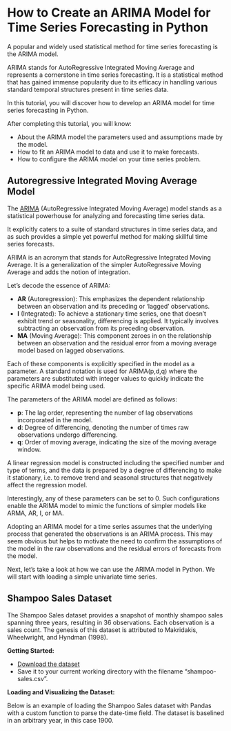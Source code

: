 # How to Create an ARIMA Model for Time Series Forecasting in Python

A popular and widely used statistical method for time series forecasting is the ARIMA model.

ARIMA stands for AutoRegressive Integrated Moving Average and represents a cornerstone in time series forecasting. It is a statistical method that has gained immense popularity due to its efficacy in handling various standard temporal structures present in time series data.

In this tutorial, you will discover how to develop an ARIMA model for time series forecasting in Python.

After completing this tutorial, you will know:

- About the ARIMA model the parameters used and assumptions made by the model.
- How to fit an ARIMA model to data and use it to make forecasts.
- How to configure the ARIMA model on your time series problem.

## Autoregressive Integrated Moving Average Model

The <a href="https://en.wikipedia.org/wiki/Autoregressive_integrated_moving_average" rel="noopener" target="_blank">ARIMA</a> (AutoRegressive Integrated Moving Average) model stands as a statistical powerhouse for analyzing and forecasting time series data.

It explicitly caters to a suite of standard structures in time series data, and as such provides a simple yet powerful method for making skillful time series forecasts.

ARIMA is an acronym that stands for AutoRegressive Integrated Moving Average. It is a generalization of the simpler AutoRegressive Moving Average and adds the notion of integration.

Let’s decode the essence of ARIMA:

- **AR** (Autoregression): This emphasizes the dependent relationship between an observation and its preceding or ‘lagged’ observations.
- **I** (Integrated): To achieve a stationary time series, one that doesn’t exhibit trend or seasonality, differencing is applied. It typically involves subtracting an observation from its preceding observation.
- **MA** (Moving Average): This component zeroes in on the relationship between an observation and the residual error from a moving average model based on lagged observations.

Each of these components is explicitly specified in the model as a parameter. A standard notation is used for ARIMA(p,d,q) where the parameters are substituted with integer values to quickly indicate the specific ARIMA model being used.

The parameters of the ARIMA model are defined as follows:

- **p**: The lag order, representing the number of lag observations incorporated in the model.
- **d**: Degree of differencing, denoting the number of times raw observations undergo differencing.
- **q**: Order of moving average, indicating the size of the moving average window.

A linear regression model is constructed including the specified number and type of terms, and the data is prepared by a degree of differencing to make it stationary, i.e. to remove trend and seasonal structures that negatively affect the regression model.

Interestingly, any of these parameters can be set to 0. Such configurations enable the ARIMA model to mimic the functions of simpler models like ARMA, AR, I, or MA.

Adopting an ARIMA model for a time series assumes that the underlying process that generated the observations is an ARIMA process. This may seem obvious but helps to motivate the need to confirm the assumptions of the model in the raw observations and the residual errors of forecasts from the model.

Next, let’s take a look at how we can use the ARIMA model in Python. We will start with loading a simple univariate time series.

## Shampoo Sales Dataset

The Shampoo Sales dataset provides a snapshot of monthly shampoo sales spanning three years, resulting in 36 observations. Each observation is a sales count. The genesis of this dataset is attributed to Makridakis, Wheelwright, and Hyndman (1998).

**Getting Started:**

- <a href="https://raw.githubusercontent.com/jbrownlee/Datasets/master/shampoo.csv" rel="noopener" target="_blank">Download the dataset</a>
- Save it to your current working directory with the filename “shampoo-sales.csv”.

**Loading and Visualizing the Dataset:**

Below is an example of loading the Shampoo Sales dataset with Pandas with a custom function to parse the date-time field. The dataset is baselined in an arbitrary year, in this case 1900.
